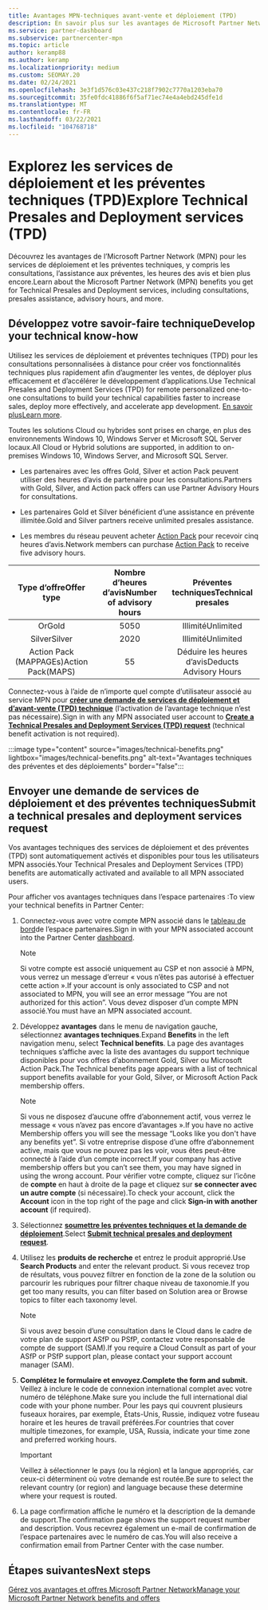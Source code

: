 ```yaml
---
title: Avantages MPN-techniques avant-vente et déploiement (TPD)
description: En savoir plus sur les avantages de Microsoft Partner Network (MPN) pour les services de déploiement et de prévente technique (TPD)
ms.service: partner-dashboard
ms.subservice: partnercenter-mpn
ms.topic: article
author: keramp88
ms.author: keramp
ms.localizationpriority: medium
ms.custom: SEOMAY.20
ms.date: 02/24/2021
ms.openlocfilehash: 3e3f1d576c03e437c218f7902c7770a1203eba70
ms.sourcegitcommit: 35fe0fdc41886f6f5af71ec74e4a4ebd245dfe1d
ms.translationtype: MT
ms.contentlocale: fr-FR
ms.lasthandoff: 03/22/2021
ms.locfileid: "104768718"
---
```

# <a name="explore-technical-presales-and-deployment-services-tpd"></a><span data-ttu-id="c21c5-103">Explorez les services de déploiement et les préventes techniques (TPD)</span><span class="sxs-lookup"><span data-stu-id="c21c5-103">Explore Technical Presales and Deployment services (TPD)</span></span> 

<span data-ttu-id="c21c5-104">Découvrez les avantages de l’Microsoft Partner Network (MPN) pour les services de déploiement et les préventes techniques, y compris les consultations, l’assistance aux préventes, les heures des avis et bien plus encore.</span><span class="sxs-lookup"><span data-stu-id="c21c5-104">Learn about the Microsoft Partner Network (MPN) benefits you get for Technical Presales and Deployment services, including consultations, presales assistance, advisory hours, and more.</span></span>

## <a name="develop-your-technical-know-how"></a><span data-ttu-id="c21c5-105">Développez votre savoir-faire technique</span><span class="sxs-lookup"><span data-stu-id="c21c5-105">Develop your technical know-how</span></span>

<span data-ttu-id="c21c5-106">Utilisez les services de déploiement et préventes techniques (TPD) pour les consultations personnalisées à distance pour créer vos fonctionnalités techniques plus rapidement afin d’augmenter les ventes, de déployer plus efficacement et d’accélérer le développement d’applications.</span><span class="sxs-lookup"><span data-stu-id="c21c5-106">Use Technical Presales and Deployment Services (TPD) for remote personalized one-to-one consultations to build your technical capabilities faster to increase sales, deploy more effectively, and accelerate app development.</span></span> <span data-ttu-id="c21c5-107">[En savoir plus](https://aka.ms/TPD)</span><span class="sxs-lookup"><span data-stu-id="c21c5-107">[Learn more](https://aka.ms/TPD).</span></span>

<span data-ttu-id="c21c5-108">Toutes les solutions Cloud ou hybrides sont prises en charge, en plus des environnements Windows 10, Windows Server et Microsoft SQL Server locaux.</span><span class="sxs-lookup"><span data-stu-id="c21c5-108">All Cloud or Hybrid solutions are supported, in addition to on-premises Windows 10, Windows Server, and Microsoft SQL Server.</span></span> 

- <span data-ttu-id="c21c5-109">Les partenaires avec les offres Gold, Silver et action Pack peuvent utiliser des heures d’avis de partenaire pour les consultations.</span><span class="sxs-lookup"><span data-stu-id="c21c5-109">Partners with Gold, Silver, and Action pack offers can use Partner Advisory Hours for consultations.</span></span> 

- <span data-ttu-id="c21c5-110">Les partenaires Gold et Silver bénéficient d’une assistance en prévente illimitée.</span><span class="sxs-lookup"><span data-stu-id="c21c5-110">Gold and Silver partners receive unlimited presales assistance.</span></span> 

- <span data-ttu-id="c21c5-111">Les membres du réseau peuvent acheter [Action Pack](https://partner.microsoft.com/membership/action-pack) pour recevoir cinq heures d’avis.</span><span class="sxs-lookup"><span data-stu-id="c21c5-111">Network members can purchase [Action Pack](https://partner.microsoft.com/membership/action-pack) to receive five advisory hours.</span></span>  

|     <span data-ttu-id="c21c5-112">Type d’offre</span><span class="sxs-lookup"><span data-stu-id="c21c5-112">Offer type</span></span>    | <span data-ttu-id="c21c5-113">Nombre d’heures d’avis</span><span class="sxs-lookup"><span data-stu-id="c21c5-113">Number of advisory hours</span></span> |   <span data-ttu-id="c21c5-114">Préventes techniques</span><span class="sxs-lookup"><span data-stu-id="c21c5-114">Technical presales</span></span>   |
|:-----------------:|:------------------------:|:----------------------:|
|        <span data-ttu-id="c21c5-115">Or</span><span class="sxs-lookup"><span data-stu-id="c21c5-115">Gold</span></span>       |            <span data-ttu-id="c21c5-116">50</span><span class="sxs-lookup"><span data-stu-id="c21c5-116">50</span></span>            |        <span data-ttu-id="c21c5-117">Illimité</span><span class="sxs-lookup"><span data-stu-id="c21c5-117">Unlimited</span></span>       |
|       <span data-ttu-id="c21c5-118">Silver</span><span class="sxs-lookup"><span data-stu-id="c21c5-118">Silver</span></span>      |            <span data-ttu-id="c21c5-119">20</span><span class="sxs-lookup"><span data-stu-id="c21c5-119">20</span></span>            |        <span data-ttu-id="c21c5-120">Illimité</span><span class="sxs-lookup"><span data-stu-id="c21c5-120">Unlimited</span></span>       |
| <span data-ttu-id="c21c5-121">Action Pack (MAPPAGEs)</span><span class="sxs-lookup"><span data-stu-id="c21c5-121">Action Pack(MAPS)</span></span> |             <span data-ttu-id="c21c5-122">5</span><span class="sxs-lookup"><span data-stu-id="c21c5-122">5</span></span>            | <span data-ttu-id="c21c5-123">Déduire les heures d’avis</span><span class="sxs-lookup"><span data-stu-id="c21c5-123">Deducts Advisory Hours</span></span> |

<span data-ttu-id="c21c5-124">Connectez-vous à l’aide de n’importe quel compte d’utilisateur associé au service MPN pour **[créer une demande de services de déploiement et d’avant-vente (TPD) technique](https://partner.microsoft.com/dashboard/mpn/membership/benefits/technical/createadvisoryhours-servicerequest)** (l’activation de l’avantage technique n’est pas nécessaire).</span><span class="sxs-lookup"><span data-stu-id="c21c5-124">Sign in with any MPN associated user account to **[Create a Technical Presales and Deployment Services (TPD) request](https://partner.microsoft.com/dashboard/mpn/membership/benefits/technical/createadvisoryhours-servicerequest)** (technical benefit activation is not required).</span></span>

:::image type="content" source="images/technical-benefits.png" lightbox="images/technical-benefits.png" alt-text="Avantages techniques des préventes et des déploiements" border="false":::

## <a name="submit-a-technical-presales-and-deployment-services-request"></a><span data-ttu-id="c21c5-126">Envoyer une demande de services de déploiement et des préventes techniques</span><span class="sxs-lookup"><span data-stu-id="c21c5-126">Submit a technical presales and deployment services request</span></span> 

<span data-ttu-id="c21c5-127">Vos avantages techniques des services de déploiement et des préventes (TPD) sont automatiquement activés et disponibles pour tous les utilisateurs MPN associés.</span><span class="sxs-lookup"><span data-stu-id="c21c5-127">Your Technical Presales and Deployment Services (TPD) benefits are automatically activated and available to all MPN associated users.</span></span> 

<span data-ttu-id="c21c5-128">Pour afficher vos avantages techniques dans l’espace partenaires :</span><span class="sxs-lookup"><span data-stu-id="c21c5-128">To view your technical benefits in Partner Center:</span></span>

1. <span data-ttu-id="c21c5-129">Connectez-vous avec votre compte MPN associé dans le [tableau de bord](https://partner.microsoft.com/dashboard)de l’espace partenaires.</span><span class="sxs-lookup"><span data-stu-id="c21c5-129">Sign in with your MPN associated account into the Partner Center [dashboard](https://partner.microsoft.com/dashboard).</span></span> 

   > [!NOTE]
   > <span data-ttu-id="c21c5-130">Si votre compte est associé uniquement au CSP et non associé à MPN, vous verrez un message d’erreur « vous n’êtes pas autorisé à effectuer cette action ».</span><span class="sxs-lookup"><span data-stu-id="c21c5-130">If your account is only associated to CSP and not associated to MPN, you will see an error message “You are not authorized for this action”.</span></span> <span data-ttu-id="c21c5-131">Vous devez disposer d’un compte MPN associé.</span><span class="sxs-lookup"><span data-stu-id="c21c5-131">You must have an MPN associated account.</span></span>

2. <span data-ttu-id="c21c5-132">Développez **avantages** dans le menu de navigation gauche, sélectionnez **avantages techniques**.</span><span class="sxs-lookup"><span data-stu-id="c21c5-132">Expand **Benefits** in the left navigation menu, select **Technical benefits**.</span></span> <span data-ttu-id="c21c5-133">La page des avantages techniques s’affiche avec la liste des avantages du support technique disponibles pour vos offres d’abonnement Gold, Silver ou Microsoft Action Pack.</span><span class="sxs-lookup"><span data-stu-id="c21c5-133">The Technical benefits page appears with a list of technical support benefits available for your Gold, Silver, or Microsoft Action Pack membership offers.</span></span> 

   > [!NOTE]
   > <span data-ttu-id="c21c5-134">Si vous ne disposez d’aucune offre d’abonnement actif, vous verrez le message « vous n’avez pas encore d’avantages ».</span><span class="sxs-lookup"><span data-stu-id="c21c5-134">If you have no active Membership offers you will see the message “Looks like you don't have any benefits yet”.</span></span> <span data-ttu-id="c21c5-135">Si votre entreprise dispose d’une offre d’abonnement active, mais que vous ne pouvez pas les voir, vous êtes peut-être connecté à l’aide d’un compte incorrect.</span><span class="sxs-lookup"><span data-stu-id="c21c5-135">If your company has active membership offers but you can’t see them, you may have signed in using the wrong account.</span></span> <span data-ttu-id="c21c5-136">Pour vérifier votre compte, cliquez sur l’icône de **compte** en haut à droite de la page et cliquez sur **se connecter avec un autre compte** (si nécessaire).</span><span class="sxs-lookup"><span data-stu-id="c21c5-136">To check your account, click the **Account** icon in the top right of the page and click **Sign-in with another account** (if required).</span></span>

3. <span data-ttu-id="c21c5-137">Sélectionnez **[soumettre les préventes techniques et la demande de déploiement](https://partner.microsoft.com/dashboard/mpn/membership/benefits/technical/createadvisoryhours-servicerequest)**.</span><span class="sxs-lookup"><span data-stu-id="c21c5-137">Select **[Submit technical presales and deployment request](https://partner.microsoft.com/dashboard/mpn/membership/benefits/technical/createadvisoryhours-servicerequest)**.</span></span>

4. <span data-ttu-id="c21c5-138">Utilisez les **produits de recherche** et entrez le produit approprié.</span><span class="sxs-lookup"><span data-stu-id="c21c5-138">Use **Search Products** and enter the relevant product.</span></span> <span data-ttu-id="c21c5-139">Si vous recevez trop de résultats, vous pouvez filtrer en fonction de la zone de la solution ou parcourir les rubriques pour filtrer chaque niveau de taxonomie.</span><span class="sxs-lookup"><span data-stu-id="c21c5-139">If you get too many results, you can filter based on Solution area or Browse topics to filter each taxonomy level.</span></span>

   > [!NOTE]
   > <span data-ttu-id="c21c5-140">Si vous avez besoin d’une consultation dans le Cloud dans le cadre de votre plan de support ASfP ou PSfP, contactez votre responsable de compte de support (SAM).</span><span class="sxs-lookup"><span data-stu-id="c21c5-140">If you require a Cloud Consult as part of your ASfP or PSfP support plan, please contact your support account manager (SAM).</span></span>

5. <span data-ttu-id="c21c5-141">**Complétez le formulaire et envoyez.**</span><span class="sxs-lookup"><span data-stu-id="c21c5-141">**Complete the form and submit.**</span></span> <span data-ttu-id="c21c5-142">Veillez à inclure le code de connexion international complet avec votre numéro de téléphone.</span><span class="sxs-lookup"><span data-stu-id="c21c5-142">Make sure you include the full international dial code with your phone number.</span></span> <span data-ttu-id="c21c5-143">Pour les pays qui couvrent plusieurs fuseaux horaires, par exemple, États-Unis, Russie, indiquez votre fuseau horaire et les heures de travail préférées.</span><span class="sxs-lookup"><span data-stu-id="c21c5-143">For countries that cover multiple timezones,  for example, USA, Russia, indicate your time zone and preferred working hours.</span></span>

   > [!IMPORTANT]
   > <span data-ttu-id="c21c5-144">Veillez à sélectionner le pays (ou la région) et la langue appropriés, car ceux-ci déterminent où votre demande est routée.</span><span class="sxs-lookup"><span data-stu-id="c21c5-144">Be sure to select the relevant country (or region) and language because these determine where your request is routed.</span></span>

6. <span data-ttu-id="c21c5-145">La page confirmation affiche le numéro et la description de la demande de support.</span><span class="sxs-lookup"><span data-stu-id="c21c5-145">The confirmation page shows the support request number and description.</span></span> <span data-ttu-id="c21c5-146">Vous recevrez également un e-mail de confirmation de l’espace partenaires avec le numéro de cas.</span><span class="sxs-lookup"><span data-stu-id="c21c5-146">You will also receive a confirmation email from Partner Center with the case number.</span></span>

## <a name="next-steps"></a><span data-ttu-id="c21c5-147">Étapes suivantes</span><span class="sxs-lookup"><span data-stu-id="c21c5-147">Next steps</span></span>

[<span data-ttu-id="c21c5-148">Gérez vos avantages et offres Microsoft Partner Network</span><span class="sxs-lookup"><span data-stu-id="c21c5-148">Manage your Microsoft Partner Network benefits and offers</span></span>](manage-your-partner-network-benefits.md)
